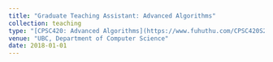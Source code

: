 ```yaml
---
title: "Graduate Teaching Assistant: Advanced Algorithms"
collection: teaching
type: "[CPSC420: Advanced Algorithms](https://www.fuhuthu.com/CPSC420S2018/index.html)"
venue: "UBC, Department of Computer Science"
date: 2018-01-01
---
```



